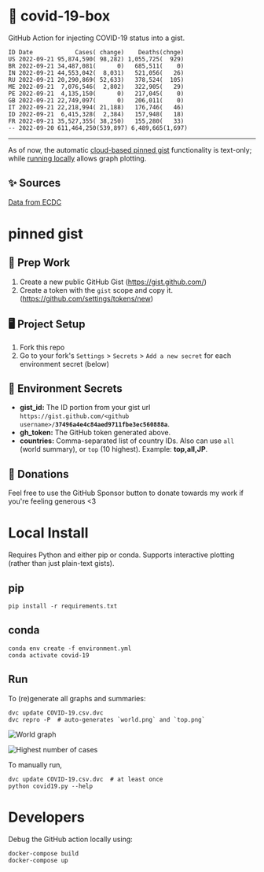# 🏥 covid-19-box

GitHub Action for injecting COVID-19 status into a gist.

```
ID Date            Cases( change)    Deaths(chnge)
US 2022-09-21 95,874,590( 98,282) 1,055,725(  929)
BR 2022-09-21 34,487,081(      0)   685,511(    0)
IN 2022-09-21 44,553,042(  8,031)   521,056(   26)
RU 2022-09-21 20,290,869( 52,633)   378,524(  105)
ME 2022-09-21  7,076,546(  2,802)   322,905(   29)
PE 2022-09-21  4,135,150(      0)   217,045(    0)
GB 2022-09-21 22,749,097(      0)   206,011(    0)
IT 2022-09-21 22,218,994( 21,188)   176,746(   46)
ID 2022-09-21  6,415,328(  2,384)   157,948(   18)
FR 2022-09-21 35,527,355( 38,250)   155,280(   33)
-- 2022-09-20 611,464,250(539,897) 6,489,665(1,697)
```

---

As of now, the automatic [cloud-based pinned gist](#pinned-gist) functionality is text-only;
while [running locally](#local-install) allows graph plotting.

## ✨ Sources

[Data from ECDC](https://www.ecdc.europa.eu/en/publications-data/download-todays-data-geographic-distribution-covid-19-cases-worldwide)

# pinned gist

## 🎒 Prep Work
1. Create a new public GitHub Gist (https://gist.github.com/)
1. Create a token with the `gist` scope and copy it. (https://github.com/settings/tokens/new)

## 🖥 Project Setup
1. Fork this repo
1. Go to your fork's `Settings` > `Secrets` > `Add a new secret` for each environment secret (below)

## 🤫 Environment Secrets
- **gist_id:** The ID portion from your gist url `https://gist.github.com/<github username>/`**`37496a4e4c84aed9711fbe3ec560888a`**.
- **gh_token:** The GitHub token generated above.
- **countries:** Comma-separated list of country IDs. Also can use `all` (world summary), or `top` (10 highest). Example: **top,all,JP**.

## 💸 Donations

Feel free to use the GitHub Sponsor button to donate towards my work if you're feeling generous <3

# Local Install

Requires Python and either pip or conda. Supports interactive plotting (rather than just plain-text gists).

## pip

```
pip install -r requirements.txt
```

## conda

```
conda env create -f environment.yml
conda activate covid-19
```

## Run

To (re)generate all graphs and summaries:

```
dvc update COVID-19.csv.dvc
dvc repro -P  # auto-generates `world.png` and `top.png`
```

![World graph](world.png)

![Highest number of cases](top.png)

To manually run,

```
dvc update COVID-19.csv.dvc  # at least once
python covid19.py --help
```

# Developers

Debug the GitHub action locally using:

```
docker-compose build
docker-compose up
```
